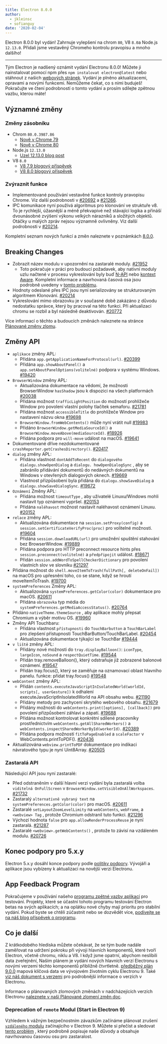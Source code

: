 ```yaml
---
title: Electron 8.0.0
author:
  - jkleinsc
  - sofianguy
date: '2020-02-04'
---
```


Electron 8.0.0 byl vydán! Zahrnuje vylepšení na chrom `80`, V8 `8.0`a Node.js `12.13.0`. Přidali jsme vestavěný Chromeho kontrolu pravopisu a mnoho dalšího!

---

Tým Electron je nadšený oznámit vydání Electronu 8.0.0! Můžete ji nainstalovat pomocí npm přes `npm instalovat electron@latest` nebo stáhnout z našich [webových stránek](https://electronjs.org/releases/stable). Vydání je plněno aktualizacemi, opravami a novými funkcemi. Nemůžeme čekat, co s nimi buduješ! Pokračujte ve čtení podrobností o tomto vydání a prosím sdílejte zpětnou vazbu, kterou máte!

## Významné změny

### Změny zásobníku
* Chrom `80.0.3987.86`
    * [Nově v Chrome 79](https://developers.google.com/web/updates/2019/12/nic79)
    * [Nově v Chrome 80](https://chromereleases.googleblog.com/2020/02/stable-channel-update-for-desktop.html)
* Node.js `12.13.0`
    * [Uzel 12.13.0 blog post](https://nodejs.org/en/blog/release/v12.13.0/)
* V8 `8.0`
    * [V8 7.9 blogový příspěvek](https://v8.dev/blog/v8-release-79)
    * [V8 8.0 blogový příspěvek](https://v8.dev/blog/v8-release-80)

### Zvýraznit funkce
* Implementované používání vestavěné funkce kontroly pravopisu Chrome. Viz další podrobnosti v [#20692](https://github.com/electron/electron/pull/20692) a [#21266](https://github.com/electron/electron/pull/21266).
* IPC komunikace nyní používá algoritmus pro klonování ve struktuře v8. To je rychlejší, úžasnější a méně překvapivé než stávající logika a přináší dvounásobné zvýšení výkonu velkých nárazníků a složitých objektů. Otáčky u malých zpráv nejsou významně ovlivněny. Viz další podrobnosti v [#20214](https://github.com/electron/electron/pull/20214).

Kompletní seznam nových funkcí a změn naleznete v poznámkách [8.0.0](https://github.com/electron/electron/releases/tag/v8.0.0).

## Breaking Changes

* Zobrazit název modulu v upozornění na zastaralé moduly. [#21952](https://github.com/electron/electron/pull/21952)
    * Toto pokračuje v práci pro budoucí požadavek, aby nativní moduly uzlu načtené v procesu vykreslování byly buď [N-API](https://nodejs.org/api/n-api.html) nebo [kontext Aware](https://nodejs.org/api/addons.html#addons_context_aware_addons). Kompletní informace a navrhovaná časová osa jsou podrobně uvedeny v [tomto problému](https://github.com/electron/electron/issues/18397).
* Hodnoty odeslané přes IPC jsou nyní serializovány se strukturovaným algoritmem Klonování.  [#20214](https://github.com/electron/electron/pull/20214)
* Vykreslování mimo obrazovku je v současné době zakázáno z důvodu nedostatku správce, který by pracoval na této funkci.  Při aktualizaci chromu se rozbil a byl následně deaktivován. [#20772](https://github.com/electron/electron/issues/20772)

Více informací o těchto a budoucích změnách naleznete na stránce [Plánované změny zlomu](https://github.com/electron/electron/blob/master/docs/breaking-changes.md).

## Změny API
* `aplikace` změny APL:
    * Přidána `app.getApplicationNameForProtocol(url)`. [#20399](https://github.com/electron/electron/pull/20399)
    * Přidána `app.showAboutPanel()` a `app.setAboutPanelOptions(volitelné)` podpora v systému Windows. [#19420](https://github.com/electron/electron/pull/19420)
* `BrowserWindow` změny APL:
    * Aktualizována dokumentace na vědomí, že možnosti BrowserWindow `hasShadow` jsou k dispozici na všech platformách [#20038](https://github.com/electron/electron/pull/20038)
    * Přidána možnost `trafficLightPosition` do možností prohlížeče Window pro povolení vlastní polohy tlačítek semaforu. [#21781](https://github.com/electron/electron/pull/21781)
    * Přidána možnost `accessibleTitle` do prohlížeče Window pro nastavení názvu okna [#19698](https://github.com/electron/electron/pull/19698)
    * `BrowserWindow.fromWebContents()` může nyní vrátit null [#19983](https://github.com/electron/electron/pull/19983)
    * Přidáno `BrowserWindow.getMediaSourceId()` a `BrowserWindow.moveAbove(mediaSourceId)`. [#18926](https://github.com/electron/electron/pull/18926)
    * Přidána podpora pro `will-move` událost na macOS. [#19641](https://github.com/electron/electron/pull/19641)
* Dokumentované dříve nezdokumentované `crashReporter.getCrashesDirectory()`. [#20417](https://github.com/electron/electron/pull/20417)
* `dialog` změny APL:
    * Přidána vlastnost `dontAddToRecent` do `dialogového dialogu.showOpenDialog` a `dialogu. howOpenDialogSync` , aby se zabránilo přidávání dokumentů do nedávných dokumentů na Windows v otevřených dialogových oknech. [#19669](https://github.com/electron/electron/pull/19669)
    * Vlastnost přizpůsobení byla přidána do `dialogu.showSaveDialog` a `dialogu.showSaveDialogSync`. [#19672](https://github.com/electron/electron/pull/19672)
* `Oznámení` Změny APL:
    * Přidána možnost `timeoutType` , aby uživatelé Linuxu/Windows mohli nastavit typ oznámení vypršel. [#20153](https://github.com/electron/electron/pull/20153)
    * Přidána `naléhavost`  možnost nastavit naléhavost oznámení Linuxu. [#20152](https://github.com/electron/electron/pull/20152)
* `relace` změny APL:
    * Aktualizována dokumentace na `session.setProxy(config)` a `session.setCertificateVerifyProc(proc)` pro volitelné možnosti. [#19604](https://github.com/electron/electron/pull/19604)
    * Přidána `session.downloadURL(url)` pro umožnění spuštění stahování bez BrowserWindow. [#19889](https://github.com/electron/electron/pull/19889)
    * Přidána podpora pro HTTP preconnect resource hints přes `session.preconnect(volitelné)` a `předpřipojit` událost. [#18671](http://github.com/electron/electron/pull/18671)
    * Přidán `session.addWordToSpellCheckerDictionary` pro povolení vlastních slov ve slovníku [#21297](http://github.com/electron/electron/pull/21297)
* Přidána možnost do `shell.moveItemToTrash(fullPath[, deleteOnFail])` na macOS pro upřesnění toho, co se stane, když se hroutí moveItemToTrash. [#19700](https://github.com/electron/electron/pull/19700)
* `systemPreferences` Změny APL:
    * Aktualizována `systemPreferences.getColor(color)` dokumentace pro macOS. [#20611](https://github.com/electron/electron/pull/20611)
    * Přidána `obrazovka` typ média do `systemPreferences.getMediaAccessStatus()`. [#20764](https://github.com/electron/electron/pull/20764)
* Přidáno `nativeTheme.themeSource` , aby aplikace mohly přepsat Chromium a výběr motivu OS. [#19960](https://github.com/electron/electron/pull/19960)
* Změny API Touchbaru:
    * Přidána vlastnost `přístupnosti` do `TouchBarbutton` a `TouchBarLabel` pro zlepšení přístupnosti TouchBarButton/TouchBarLabel. [#20454](https://github.com/electron/electron/pull/20454)
    * Aktualizována dokumentace týkající se TouchBar [#19444](https://github.com/electron/electron/pull/19444)
* `v liště` změny APL:
    * Přidány nové možnosti do `tray.displayBalloon()`: `iconType`, `largeIcon`, `noSound` a `respectQuietTime`. [#19544](https://github.com/electron/electron/pull/19544)
    * Přidán tray.removeBalloon(), který odstraňuje již zobrazené balonové oznámení. [#19547](https://github.com/electron/electron/pull/19547)
    * Přidán tray.focus(), který se zaměřuje na oznamovací oblast hlavního panelu. funkce: přidat tray.focus() [#19548](https://github.com/electron/electron/pull/19548)
* `webContent` změny APL:
    * Přidán `contents.executeJavaScriptInIsolatedWorld(worldId, scripts[, userGesture])` k odhalení executeJavaScriptInIsolatedWorld na API obsahu webu. [#21190](https://github.com/electron/electron/pull/21190)
    * Přidány metody pro zachycení skrytého webového obsahu. [#21679](https://github.com/electron/electron/pull/21679)
    * Přidány možnosti do `webContents.print([options], [callback])` pro povolení přizpůsobení záhlaví a zápatí. [#19688](https://github.com/electron/electron/pull/19688)
    * Přidána možnost kontrolovat konkrétní sdílené pracovníky prostřednictvím `webContents.getAllSharedWorkers()` a `webContents.inspectSharedWorkerById(workerId)`. [#20389](https://github.com/electron/electron/pull/20389)
    * Přidána podpora možností `fitToPageEnabled` a `scaleFactor` v WebContents.printToPDF(). [#20436](https://github.com/electron/electron/pull/20436)
* Aktualizována `webview.printToPDF` dokumentace pro indikaci návratového typu je nyní Uint8Array. [#20505](https://github.com/electron/electron/pull/20505)

### Zastaralá API
Následující API jsou nyní zastaralé:
* Před odstraněním v další hlavní verzi vydání byla zastaralá volba `viditelná OnFullScreen` v `BrowserWindow.setVisibleOnAllWorkspaces`. [#21732](https://github.com/electron/electron/pull/21732)
* Zastaralý `alternativně vybraný text` na `systemPreferences.getColor(color)` pro macOS. [#20611](https://github.com/electron/electron/pull/20611)
* Zastaralé `setLayoutZoomLevelLimity` na `webContents`, `webFrame`, a `<webview> Tag` , protože Chromium odstranil tuto funkci. [#21296](https://github.com/electron/electron/pull/21296)
* Výchozí hodnota `false` pro `app.allowRenderProcessReuse` je nyní zastaralá. [#21287](https://github.com/electron/electron/pull/21287)
* Zastaralé `<webview>.getWebContents()` , protože to závisí na vzdáleném modulu. [#20726](https://github.com/electron/electron/pull/20726)

## Konec podpory pro 5.x.y

Electron 5.x.y dosáhl konce podpory podle [politiky podpory](https://electronjs.org/docs/tutorial/support#supported-versions). Vývojáři a aplikace jsou vybízeny k aktualizaci na novější verzi Electronu.

## App Feedback Program

Pokračujeme v používání našeho [programu zpětné vazby aplikací](https://electronjs.org/blog/app-feedback-program) pro testování. Projekty, které se účastní tohoto programu testování Electron betas na svých aplikacích; a na oplátku nové chyby mají prioritu pro stabilní vydání. Pokud byste se chtěli zúčastnit nebo se dozvědět více, [podívejte se na náš blog příspěvek o programu](https://electronjs.org/blog/app-feedback-program).

## Co je další

Z krátkodobého hlediska můžete očekávat, že se tým bude nadále zaměřovat na udržení pokroku při vývoji hlavních komponentů, které tvoří Electron, včetně chromu, niklu a V8. I když jsme opatrní, abychom neslíbili data zveřejnění, Naším plánem je vydání nových hlavních verzí Electronu s novými verzemi těchto komponentů přibližně čtvrtletně. [předběžný plán 9.0.0](https://electronjs.org/docs/tutorial/electron-timelines) mapová klíčová data ve vývojovém životním cyklu Electronu 9. Také [viz náš dokument s verzemi](https://electronjs.org/docs/tutorial/electron-versioning) pro podrobnější informace o verzích v Electronu.

Informace o plánovaných zlomových změnách v nadcházejících verzích Electronu [naleznete v naší Plánované zlomení změn doc](https://github.com/electron/electron/blob/master/docs/breaking-changes.md).

### Deprecation of `remote` Modul (Start in Electron 9)
Vzhledem k vážným bezpečnostním závazkům začínáme plánovat zrušení [`vzdáleného` modulu](https://www.electronjs.org/docs/api/remote) začínajícího v Electron 9. Můžete si přečíst a sledovat [tento problém](https://github.com/electron/electron/issues/21408) , který podrobně popisuje naše důvody a obsahuje navrhovanou časovou osu pro zastaralost.
